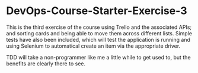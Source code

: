 # DevOps-Course-Starter-Exercise-3

This is the third exercise of the course using Trello and the associated APIs; and sorting cards and being able to move them
across different lists. Simple tests have also been included, which will test the application is running and using Selenium to automatical create an item via the appropriate driver. 

TDD will take a non-programmer like me a little while to get used to, but the benefits are clearly there to see.

